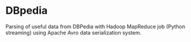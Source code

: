 DBpedia
=======

Parsing of useful data from DBPedia with Hadoop MapReduce job (Python streaming) using Apache Avro data serialization system. 
